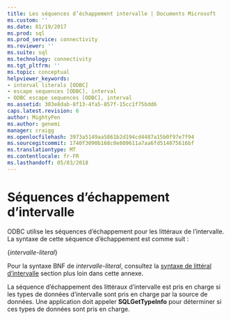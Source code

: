 ```yaml
---
title: Les séquences d’échappement intervalle | Documents Microsoft
ms.custom: ''
ms.date: 01/19/2017
ms.prod: sql
ms.prod_service: connectivity
ms.reviewer: ''
ms.suite: sql
ms.technology: connectivity
ms.tgt_pltfrm: ''
ms.topic: conceptual
helpviewer_keywords:
- interval literals [ODBC]
- escape sequences [ODBC], interval
- ODBC escape sequences [ODBC], interval
ms.assetid: 303e8dab-8f13-4fa5-857f-15cc1f75bdd6
caps.latest.revision: 6
author: MightyPen
ms.author: genemi
manager: craigg
ms.openlocfilehash: 3973a5149aa5861b2d194cd4487a15b0f97e7f94
ms.sourcegitcommit: 1740f3090b168c0e809611a7aa6fd514075616bf
ms.translationtype: MT
ms.contentlocale: fr-FR
ms.lasthandoff: 05/03/2018
---
```

# <a name="interval-escape-sequences"></a>Séquences d’échappement d’intervalle
ODBC utilise les séquences d’échappement pour les littéraux de l’intervalle. La syntaxe de cette séquence d’échappement est comme suit :  
  
 {*intervalle-literal*}  
  
 Pour la syntaxe BNF de *intervalle-literal*, consultez la [syntaxe de littéral d’intervalle](../../../odbc/reference/appendixes/interval-literal-syntax.md) section plus loin dans cette annexe.  
  
 La séquence d’échappement des littéraux d’intervalle est pris en charge si les types de données d’intervalle sont pris en charge par la source de données. Une application doit appeler **SQLGetTypeInfo** pour déterminer si ces types de données sont pris en charge.
